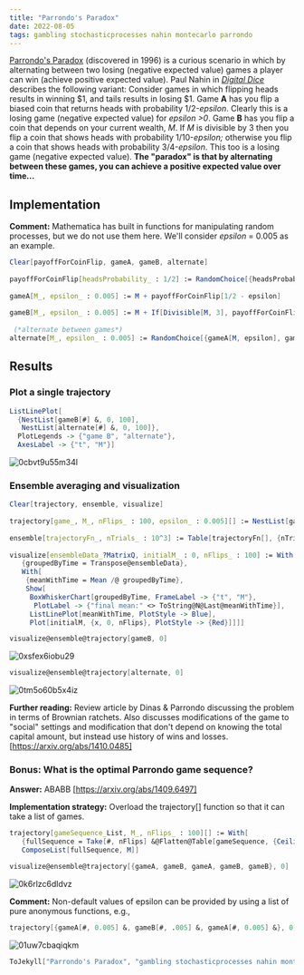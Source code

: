 ```yaml
---
title: "Parrondo's Paradox"
date: 2022-08-05
tags: gambling stochasticprocesses nahin montecarlo parrondo
---
```


[Parrondo's Paradox](https://en.wikipedia.org/wiki/Parrondo's_paradox) (discovered in 1996) is a curious scenario in which by alternating between two losing (negative expected value) games a player can win (achieve positive expected value).  Paul Nahin in [*Digital Dice*](https://amzn.to/3OWmVbS) describes the following variant:  Consider games in which flipping heads results in winning $1, and tails results in losing $1.  Game **A** has you flip a biased coin that returns heads with probability 1/2-*epsilon*.  Clearly this is a losing game (negative expected value) for *epsilon >0*. Game **B** has you flip a coin that depends on your current wealth, *M*.  If *M* is divisible by 3 then you flip a coin that shows heads with probability 1/10-*epsilon;* otherwise you flip a coin that shows heads with probability 3/4-*epsilon*.  This too is a losing game  (negative expected value).  **The "paradox" is that by alternating between these games, you can achieve a positive expected value over time...**  

## Implementation

**Comment:** Mathematica has built in functions for manipulating random processes, but we do not use them here.  We'll consider *epsilon* = 0.005 as an example.

```mathematica
Clear[payoffForCoinFlip, gameA, gameB, alternate] 
 
payoffForCoinFlip[headsProbability_ : 1/2] := RandomChoice[{headsProbability, 1 - headsProbability} -> {+1, -1}] 
 
gameA[M_, epsilon_ : 0.005] := M + payoffForCoinFlip[1/2 - epsilon] 
 
gameB[M_, epsilon_ : 0.005] := M + If[Divisible[M, 3], payoffForCoinFlip[1/10 - epsilon], payoffForCoinFlip[3/4 - epsilon]] 
  
 (*alternate between games*)
alternate[M_, epsilon_ : 0.005] := RandomChoice[{gameA[M, epsilon], gameB[M, epsilon]}]
```

## Results

### Plot a single trajectory

```mathematica
ListLinePlot[
  {NestList[gameB[#] &, 0, 100], 
   NestList[alternate[#] &, 0, 100]}, 
  PlotLegends -> {"game B", "alternate"}, 
  AxesLabel -> {"t", "M"}]
```

![0cbvt9u55m34l](/blog/images/2022/8/5/0cbvt9u55m34l.png)

### Ensemble averaging and visualization

```mathematica
Clear[trajectory, ensemble, visualize] 
 
trajectory[game_, M_, nFlips_ : 100, epsilon_ : 0.005][] := NestList[game[#, epsilon] &, M, nFlips] 
 
ensemble[trajectoryFn_, nTrials_ : 10^3] := Table[trajectoryFn[], {nTrials}] 
 
visualize[ensembleData_?MatrixQ, initialM_ : 0, nFlips_ : 100] := With[
   {groupedByTime = Transpose@ensembleData}, 
   With[
    {meanWithTime = Mean /@ groupedByTime}, 
    Show[
     BoxWhiskerChart[groupedByTime, FrameLabel -> {"t", "M"}, 
      PlotLabel -> {"final mean:" <> ToString@N@Last@meanWithTime}], 
     ListLinePlot[meanWithTime, PlotStyle -> Blue], 
     Plot[initialM, {x, 0, nFlips}, PlotStyle -> {Red}]]]]
```

```mathematica
visualize@ensemble@trajectory[gameB, 0]
```

![0xsfex6iobu29](/blog/images/2022/8/5/0xsfex6iobu29.png)

```mathematica
visualize@ensemble@trajectory[alternate, 0]
```

![0tm5o60b5x4iz](/blog/images/2022/8/5/0tm5o60b5x4iz.png)

**Further reading:**  Review article by Dinas & Parrondo discussing the problem in terms of Brownian ratchets.  Also discusses modifications of the game to "social" settings and modification that don't depend on knowing the total capital amount, but instead use history of wins and losses.  [https://arxiv.org/abs/1410.0485]

### Bonus: What is the optimal Parrondo game sequence?

**Answer:**  ABABB  [https://arxiv.org/abs/1409.6497]

**Implementation strategy:**  Overload the trajectory[] function so that it can take a list of games.

```mathematica
trajectory[gameSequence_List, M_, nFlips_ : 100][] := With[
   {fullSequence = Take[#, nFlips] &@Flatten@Table[gameSequence, {Ceiling[nFlips/Length[gameSequence]]}]}, 
   ComposeList[fullSequence, M]]
```

```mathematica
visualize@ensemble@trajectory[{gameA, gameB, gameA, gameB, gameB}, 0]
```

![0k6rlzc6dldvz](/blog/images/2022/8/5/0k6rlzc6dldvz.png)

**Comment:**  Non-default values of epsilon can be provided by using a list of pure anonymous functions, e.g.,

```mathematica
trajectory[{gameA[#, 0.005] &, gameB[#, .005] &, gameA[#, 0.005] &}, 0][] // Short
```

![01uw7cbaqiqkm](/blog/images/2022/8/5/01uw7cbaqiqkm.png)

```mathematica
ToJekyll["Parrondo's Paradox", "gambling stochasticprocesses nahin montecarlo parrondo"]
```

